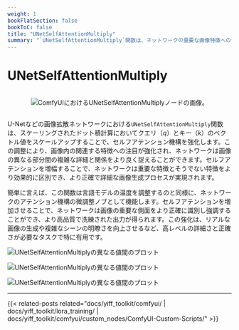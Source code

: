 ```yaml
---
weight: 1
bookFlatSection: false
bookToC: false
title: "UNetSelfAttentionMultiply"
summary: "`UNetSelfAttentionMultiply`関数は、ネットワークの重要な画像特徴への注目を強化し、より正確で詳細な画像生成を実現します。"
---
```


<!--markdownlint-disable MD025 MD033 MD034 -->

# UNetSelfAttentionMultiply

<div style="display: flex; justify-content: center;">

![ComfyUIにおけるUNetSelfAttentionMultiplyノードの画像。](https://huggingface.co/k4d3/yiff_toolkit6/resolve/main/static/comfyui/UNetSelfAttentionMultiply.png)

</div>

U-Netなどの画像拡散ネットワークにおける`UNetSelfAttentionMultiply`関数は、スケーリングされたドット積計算においてクエリ（$q$）とキー（$k$）のベクトル値をスケールアップすることで、セルフアテンション機構を強化します。この調整により、画像内の関連する特徴への注目が強化され、ネットワークは画像の異なる部分間の複雑な詳細と関係をより良く捉えることができます。セルフアテンションを増幅することで、ネットワークは重要な特徴とそうでない特徴をより効果的に区別でき、より正確で詳細な画像生成プロセスが実現されます。

簡単に言えば、この関数は言語モデルの温度を調整するのと同様に、ネットワークのアテンション機構の微調整ノブとして機能します。セルフアテンションを増加させることで、ネットワークは画像の重要な側面をより正確に識別し強調することができ、より高品質で洗練された出力が得られます。この強化は、リアルな画像の生成や複雑なシーンの明瞭さを向上させるなど、高レベルの詳細さと正確さが必要なタスクで特に有用です。

![UNetSelfAttentionMultiplyの異なる値間のプロット](https://huggingface.co/k4d3/yiff_toolkit6/resolve/main/static/comfyui/plot3.png)

![UNetSelfAttentionMultiplyの異なる値間のプロット](https://huggingface.co/k4d3/yiff_toolkit6/resolve/main/static/comfyui/plot2.png)

![UNetSelfAttentionMultiplyの異なる値間のプロット](https://huggingface.co/k4d3/yiff_toolkit6/resolve/main/static/comfyui/plot.png)

---

<!--
HUGO_SEARCH_EXCLUDE_START
-->
{{< related-posts related="docs/yiff_toolkit/comfyui/ | docs/yiff_toolkit/lora_training/ | docs/yiff_toolkit/comfyui/custom_nodes/ComfyUI-Custom-Scripts/" >}}
<!--
HUGO_SEARCH_EXCLUDE_END
-->
